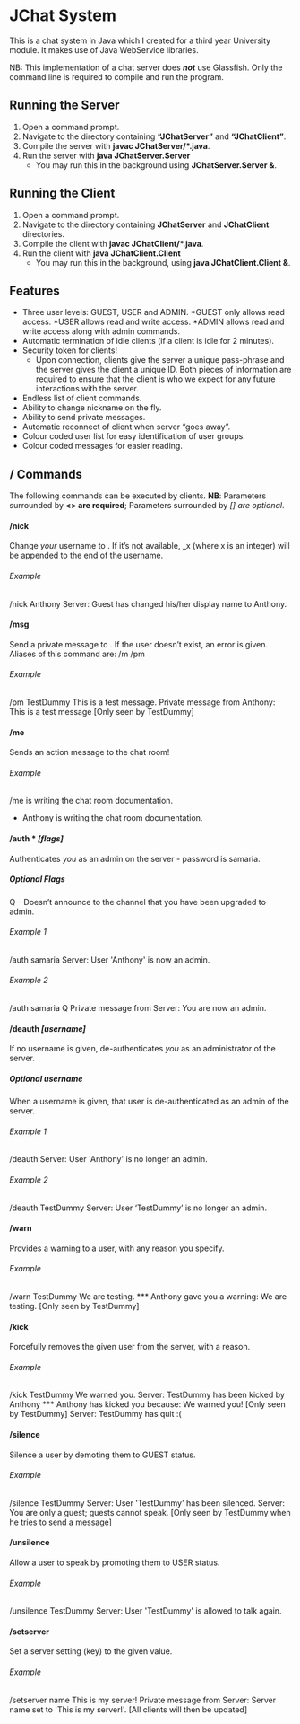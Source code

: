 # JChat System

This is a chat system in Java which I created for a third year University module.  It makes use of Java WebService libraries.

NB: This implementation of a chat server does **_not_** use Glassfish.
Only the command line is required to compile and run the program.

## Running the Server
1. Open a command prompt.
2. Navigate to the directory containing **“JChatServer”** and **“JChatClient”**.
3. Compile the server with **javac JChatServer/*.java**.
4. Run the server with **java JChatServer.Server**
   * You may run this in the background using **JChatServer.Server &**.

## Running the Client
1. Open a command prompt.
2. Navigate to the directory containing **JChatServer** and **JChatClient** directories.
3. Compile the client with **javac JChatClient/*.java**.
4. Run the client with **java JChatClient.Client**
   * You may run this in the background, using **java JChatClient.Client &**.

## Features
* Three user levels: GUEST, USER and ADMIN.
  *GUEST only allows read access.
  *USER allows read and write access.
  *ADMIN allows read and write access along with admin commands.
* Automatic termination of idle clients (if a client is idle for 2 minutes).
* Security token for clients!
  * Upon connection, clients give the server a unique pass-phrase and the server gives the client a unique ID. 
Both pieces of information are required to ensure that the client is who we expect for any future interactions with the server.
* Endless list of client commands.
* Ability to change nickname on the fly.
* Ability to send private messages.
* Automatic reconnect of client when server “goes away”.
* Colour coded user list for easy identification of user groups.
* Colour coded messages for easier reading.  


## / Commands
The following commands can be executed by clients.
**NB**: Parameters surrounded by **<> are required**; Parameters surrounded by *[] are optional*.

#### /nick *<username>*
Change *your* username to <username>.  If it’s not available, _x (where x is an integer) will be appended to the end of the username.

###### Example
/nick Anthony
Server: Guest has changed his/her display name to Anthony.

#### /msg *<username> <message>*
Send a private message to <username>.  If the user doesn’t exist, an error is given.
Aliases of this command are: /m /pm

###### Example
/pm TestDummy This is a test message.
Private message from Anthony: This is a test message [Only seen by TestDummy]

#### /me *<action>*
Sends an action message to the chat room!

###### Example
/me is writing the chat room documentation.
* Anthony is writing the chat room documentation.

#### /auth *<password> *[flags]*
Authenticates *you* as an admin on the server - password is samaria.

##### Optional Flags
Q – Doesn’t announce to the channel that you have been upgraded to admin.

###### Example 1
/auth samaria
Server: User 'Anthony' is now an admin.

###### Example 2
/auth samaria Q
Private message from Server: You are now an admin.

#### /deauth *[username]*
If no username is given, de-authenticates *you* as an administrator of the server.

##### Optional username
When a username is given, that user is de-authenticated as an admin of the server.

###### Example 1
/deauth
Server: User 'Anthony' is no longer an admin.

###### Example 2
/deauth TestDummy
Server: User ‘TestDummy’ is no longer an admin.

#### /warn *<username> <reason>*
Provides a warning to a user, with any reason you specify.

###### Example
/warn TestDummy We are testing.
*** Anthony gave you a warning: We are testing. [Only seen by TestDummy]


#### /kick *<username> <reason>*
Forcefully removes the given user from the server, with a reason.

###### Example
/kick TestDummy We warned you.
Server: TestDummy has been kicked by Anthony
*** Anthony has kicked you because: We warned you! [Only seen by TestDummy]
Server: TestDummy has quit :(

#### /silence *<username>*
Silence a user by demoting them to GUEST status.

###### Example
/silence TestDummy
Server: User 'TestDummy' has been silenced.
Server: You are only a guest; guests cannot speak. [Only seen by TestDummy when he tries to send a message]

#### /unsilence *<username>*
Allow a user to speak by promoting them to USER status.

###### Example
/unsilence TestDummy
Server: User 'TestDummy' is allowed to talk again.

#### /setserver *<key> <value>*
Set a server setting (key) to the given value.

###### Example
/setserver name This is my server!
Private message from Server: Server name set to 'This is my server!'. [All clients will then be updated]
